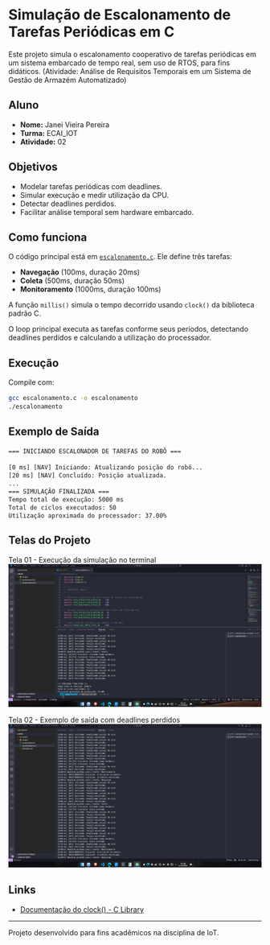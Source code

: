 # Simulação de Escalonamento de Tarefas Periódicas em C 

Este projeto simula o escalonamento cooperativo de tarefas periódicas em um sistema embarcado de tempo real, sem uso de RTOS, para fins didáticos.
(Atividade: Análise de Requisitos Temporais em um Sistema de Gestão de Armazém Automatizado)

## Aluno

- **Nome:** Janei Vieira Pereira  
- **Turma:** ECAI_IOT  
- **Atividade:** 02

## Objetivos

- Modelar tarefas periódicas com deadlines.
- Simular execução e medir utilização da CPU.
- Detectar deadlines perdidos.
- Facilitar análise temporal sem hardware embarcado.

## Como funciona

O código principal está em [`escalonamento.c`](escalonamento.c). Ele define três tarefas:
- **Navegação** (100ms, duração 20ms)
- **Coleta** (500ms, duração 50ms)
- **Monitoramento** (1000ms, duração 100ms)

A função `millis()` simula o tempo decorrido usando `clock()` da biblioteca padrão C.

O loop principal executa as tarefas conforme seus períodos, detectando deadlines perdidos e calculando a utilização do processador.

## Execução

Compile com:

```sh
gcc escalonamento.c -o escalonamento
./escalonamento
```

## Exemplo de Saída

```
=== INICIANDO ESCALONADOR DE TAREFAS DO ROBÔ ===

[0 ms] [NAV] Iniciando: Atualizando posição do robô...
[20 ms] [NAV] Concluído: Posição atualizada.
...
=== SIMULAÇÃO FINALIZADA ===
Tempo total de execução: 5000 ms
Total de ciclos executados: 50
Utilização aproximada do processador: 37.00%
```

## Telas do Projeto

Tela 01 -  Execução da simulação no terminal
![`escalonamento.c`](/software-embarcado/assets/Screenshot_20250613_152111.png) 

Tela 02 -  Exemplo de saída com deadlines perdidos
![`escalonamento.c`](/software-embarcado/assets/Screenshot_20250613_154007.png)

## Links

- [Documentação do clock() - C Library](https://en.cppreference.com/w/c/chrono/clock)

---

Projeto desenvolvido para fins acadêmicos na disciplina de IoT.
